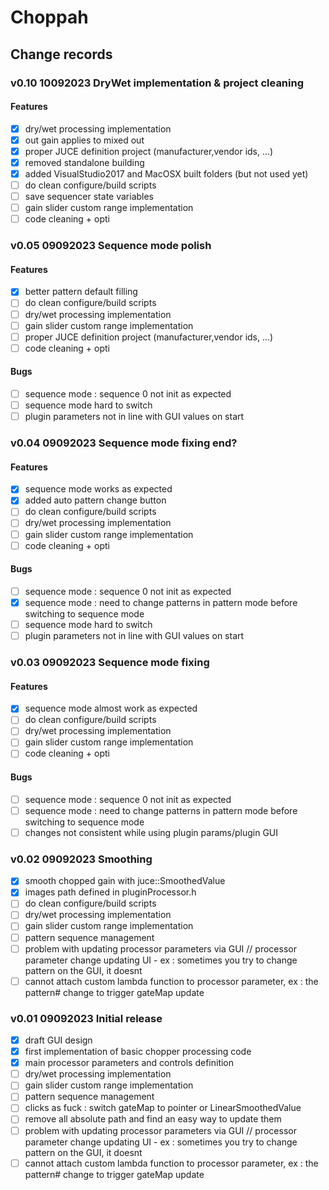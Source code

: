 # Choppah

## Change records

### v0.10 10092023 DryWet implementation & project cleaning
#### Features
- [x] dry/wet processing implementation
- [x] out gain applies to mixed out
- [x] proper JUCE definition project (manufacturer,vendor ids, ...)
- [x] removed standalone building
- [x] added VisualStudio2017 and MacOSX built folders (but not used yet)
- [ ] do clean configure/build scripts
- [ ] save sequencer state variables
- [ ] gain slider custom range implementation
- [ ] code cleaning + opti

### v0.05 09092023 Sequence mode polish
#### Features
- [x] better pattern default filling
- [ ] do clean configure/build scripts
- [ ] dry/wet processing implementation
- [ ] gain slider custom range implementation
- [ ] proper JUCE definition project (manufacturer,vendor ids, ...)
- [ ] code cleaning + opti
#### Bugs
- [ ] sequence mode : sequence 0 not init as expected
- [ ] sequence mode hard to switch
- [ ] plugin parameters not in line with GUI values on start

### v0.04 09092023 Sequence mode fixing end?
#### Features
- [x] sequence mode works as expected
- [x] added auto pattern change button
- [ ] do clean configure/build scripts
- [ ] dry/wet processing implementation
- [ ] gain slider custom range implementation
- [ ] code cleaning + opti
#### Bugs
- [ ] sequence mode : sequence 0 not init as expected
- [x] sequence mode : need to change patterns in pattern mode before switching to sequence mode
- [ ] sequence mode hard to switch
- [ ] plugin parameters not in line with GUI values on start

### v0.03 09092023 Sequence mode fixing
#### Features
- [x] sequence mode almost work as expected
- [ ] do clean configure/build scripts
- [ ] dry/wet processing implementation
- [ ] gain slider custom range implementation
- [ ] code cleaning + opti
#### Bugs
- [ ] sequence mode : sequence 0 not init as expected
- [ ] sequence mode : need to change patterns in pattern mode before switching to sequence mode
- [ ] changes not consistent while using plugin params/plugin GUI

### v0.02 09092023 Smoothing
- [x] smooth chopped gain with juce::SmoothedValue
- [x] images path defined in pluginProcessor.h
- [ ] do clean configure/build scripts
- [ ] dry/wet processing implementation
- [ ] gain slider custom range implementation
- [ ] pattern sequence management
- [ ] problem with updating processor parameters via GUI // processor parameter change updating UI - ex : sometimes you try to change pattern on the GUI, it doesnt
- [ ] cannot attach custom lambda function to processor parameter, ex : the pattern# change to trigger gateMap update 

### v0.01 09092023 Initial release
- [x] draft GUI design
- [x] first implementation of basic chopper processing code
- [x] main processor parameters and controls definition
- [ ] dry/wet processing implementation
- [ ] gain slider custom range implementation
- [ ] pattern sequence management
- [ ] clicks as fuck : switch gateMap to pointer or LinearSmoothedValue
- [ ] remove all absolute path and find an easy way to update them
- [ ] problem with updating processor parameters via GUI // processor parameter change updating UI - ex : sometimes you try to change pattern on the GUI, it doesnt
- [ ] cannot attach custom lambda function to processor parameter, ex : the pattern# change to trigger gateMap update 
